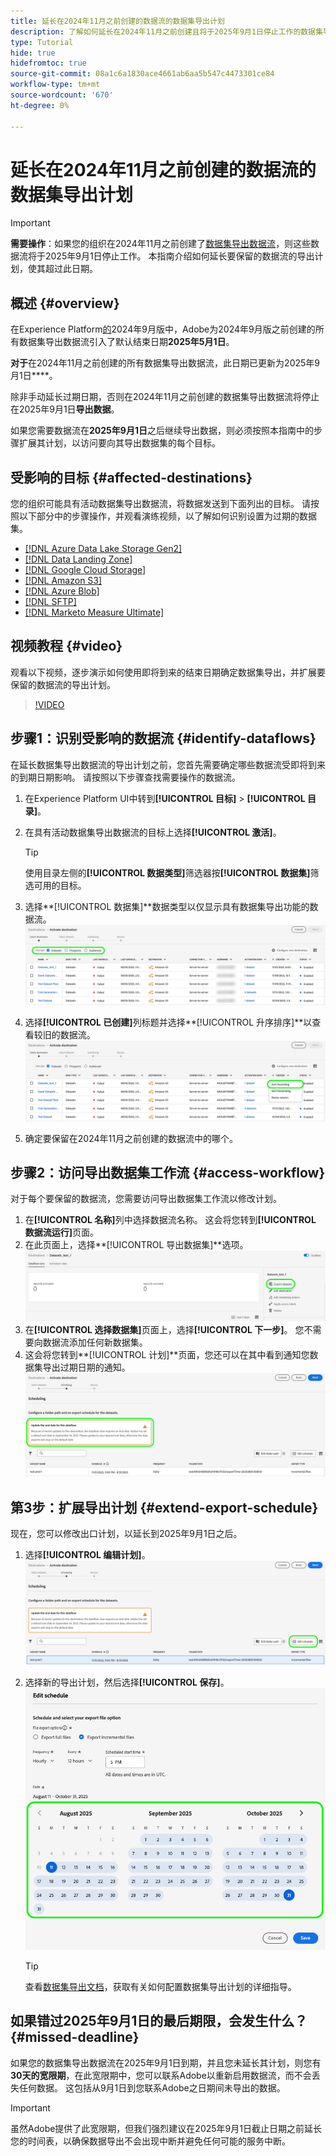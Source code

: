 ```yaml
---
title: 延长在2024年11月之前创建的数据流的数据集导出计划
description: 了解如何延长在2024年11月之前创建且将于2025年9月1日停止工作的数据集导出数据流的导出计划。
type: Tutorial
hide: true
hidefromtoc: true
source-git-commit: 08a1c6a1830ace4661ab6aa5b547c4473301ce84
workflow-type: tm+mt
source-wordcount: '670'
ht-degree: 0%

---
```



# 延长在2024年11月之前创建的数据流的数据集导出计划

>[!IMPORTANT]
>
>**需要操作**：如果您的组织在2024年11月之前创建了[数据集导出数据流](export-datasets.md)，则这些数据流将于2025年9月1日停止工作。 本指南介绍如何延长要保留的数据流的导出计划，使其超过此日期。

## 概述 {#overview}

在Experience Platform[的](/help/release-notes/2024/september-2024.md#destinations)2024年9月版中，Adobe为2024年9月版之前创建的所有数据集导出数据流引入了默认结束日期&#x200B;**2025年5月1日**。

**对于**&#x200B;在2024年11月之前创建的所有数据集导出数据流，此日期已更新为2025年9月1日&#x200B;****。

除非手动延长过期日期，否则在2024年11月之前创建的数据集导出数据流将停止在2025年9月1日&#x200B;**导出数据**。

如果您需要数据流在&#x200B;**2025年9月1日**&#x200B;之后继续导出数据，则必须按照本指南中的步骤扩展其计划，以访问要向其导出数据集的每个目标。

## 受影响的目标 {#affected-destinations}

您的组织可能具有活动数据集导出数据流，将数据发送到下面列出的目标。 请按照以下部分中的步骤操作，并观看演练视频，以了解如何识别设置为过期的数据集。

* [[!DNL Azure Data Lake Storage Gen2]](../catalog/cloud-storage/adls-gen2.md)
* [[!DNL Data Landing Zone]](../catalog/cloud-storage/data-landing-zone.md)
* [[!DNL Google Cloud Storage]](../catalog/cloud-storage/google-cloud-storage.md)
* [[!DNL Amazon S3]](../catalog/cloud-storage/amazon-s3.md#changelog)
* [[!DNL Azure Blob]](../catalog/cloud-storage/azure-blob.md#changelog)
* [[!DNL SFTP]](../catalog/cloud-storage/sftp.md#changelog)
* [[!DNL Marketo Measure Ultimate]](../catalog/adobe/marketo-measure-ultimate.md)

## 视频教程 {#video}

观看以下视频，逐步演示如何使用即将到来的结束日期确定数据集导出，并扩展要保留的数据流的导出计划。

>[!VIDEO](https://video.tv.adobe.com/v/3470518/)

## 步骤1：识别受影响的数据流 {#identify-dataflows}

在延长数据集导出数据流的导出计划之前，您首先需要确定哪些数据流受即将到来的到期日期影响。 请按照以下步骤查找需要操作的数据流。

1. 在Experience Platform UI中转到&#x200B;**[!UICONTROL 目标]** > **[!UICONTROL 目录]**。
2. 在具有活动数据集导出数据流的目标上选择&#x200B;**[!UICONTROL 激活]**。

   >[!TIP]
   >
   >使用目录左侧的&#x200B;**[!UICONTROL 数据类型]**&#x200B;筛选器按&#x200B;**[!UICONTROL 数据集]**&#x200B;筛选可用的目标。

3. 选择&#x200B;**[!UICONTROL 数据集]**数据类型以仅显示具有数据集导出功能的数据流。
   ![显示如何按数据类型筛选数据流的屏幕截图。](/help/destinations/assets/ui/export-datasets/dataset-type.png)
4. 选择&#x200B;**[!UICONTROL 已创建]**&#x200B;列标题并选择&#x200B;**[!UICONTROL 升序排序]**以查看较旧的数据流。
   ![显示如何对数据流进行升序排序的屏幕截图。](/help/destinations/assets/ui/export-datasets/sort-ascending.png)
5. 确定要保留在2024年11月之前创建的数据流中的哪个。

## 步骤2：访问导出数据集工作流 {#access-workflow}

对于每个要保留的数据流，您需要访问导出数据集工作流以修改计划。

1. 在&#x200B;**[!UICONTROL 名称]**&#x200B;列中选择数据流名称。 这会将您转到&#x200B;**[!UICONTROL 数据流运行]**&#x200B;页面。
2. 在此页面上，选择&#x200B;**[!UICONTROL 导出数据集]**选项。
   ![在数据流运行页面中显示导出数据集选项的屏幕截图。](/help/destinations/assets/ui/export-datasets/export-datasets-option.png)
3. 在&#x200B;**[!UICONTROL 选择数据集]**&#x200B;页面上，选择&#x200B;**[!UICONTROL 下一步]**。 您不需要向数据流添加任何新数据集。
4. 这会将您转到&#x200B;**[!UICONTROL 计划]**页面，您还可以在其中看到通知您数据集导出过期日期的通知。
   ![带有过期通知的数据集导出数据流](/help/destinations/assets/ui/export-datasets/dataset-export-notification.png)

## 第3步：扩展导出计划 {#extend-export-schedule}

现在，您可以修改出口计划，以延长到2025年9月1日之后。

1. 选择&#x200B;**[!UICONTROL 编辑计划]**。
   ![显示“编辑计划”按钮的“计划”步骤屏幕截图。](/help/destinations/assets/ui/export-datasets/edit-schedule.png)
2. 选择新的导出计划，然后选择&#x200B;**[!UICONTROL 保存]**。
   ![显示计划选项的计划步骤屏幕截图。](/help/destinations/assets/ui/export-datasets/edit-schedule-calendar.png)

   >[!TIP]
   >
   >查看[数据集导出文档](export-datasets.md#scheduling)，获取有关如何配置数据集导出计划的详细指导。

## 如果错过2025年9月1日的最后期限，会发生什么？ {#missed-deadline}

如果您的数据集导出数据流在2025年9月1日到期，并且您未延长其计划，则您有&#x200B;**30天的宽限期**，在此宽限期中，您可以联系Adobe以重新启用数据流，而不会丢失任何数据。 这包括从9月1日到您联系Adobe之日期间未导出的数据。

>[!IMPORTANT]
>
>虽然Adobe提供了此宽限期，但我们强烈建议在2025年9月1日截止日期之前延长您的时间表，以确保数据导出不会出现中断并避免任何可能的服务中断。
